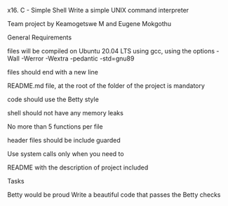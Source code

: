 x16. C - Simple Shell Write a simple UNIX command interpreter

Team project by Keamogetswe M and Eugene Mokgothu

General Requirements

files will be compiled on Ubuntu 20.04 LTS using gcc, using the options -Wall -Werror -Wextra -pedantic -std=gnu89

files should end with a new line

README.md file, at the root of the folder of the project is mandatory

code should use the Betty style

shell should not have any memory leaks

No more than 5 functions per file

header files should be include guarded

Use system calls only when you need to

README with the description of project included

Tasks

Betty would be proud Write a beautiful code that passes the Betty checks
